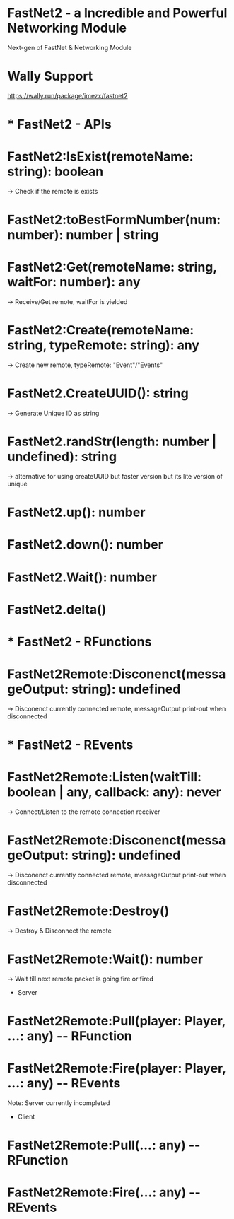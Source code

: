 # FastNet2 - a Incredible and Powerful Networking Module
Next-gen of FastNet & Networking Module

# Wally Support
https://wally.run/package/imezx/fastnet2

# * FastNet2 - APIs

# FastNet2:IsExist(remoteName: string): boolean
-> Check if the remote is exists
# FastNet2:toBestFormNumber(num: number): number | string
# FastNet2:Get(remoteName: string, waitFor: number): any
-> Receive/Get remote, waitFor is yielded
# FastNet2:Create(remoteName: string, typeRemote: string): any
-> Create new remote, typeRemote: "Event"/"Events"
# FastNet2.CreateUUID(): string
-> Generate Unique ID as string
# FastNet2.randStr(length: number | undefined): string
-> alternative for using createUUID but faster version but its lite version of unique
# FastNet2.up(): number
# FastNet2.down(): number
# FastNet2.Wait(): number
# FastNet2.delta()

# * FastNet2 - RFunctions
# FastNet2Remote:Disconenct(messageOutput: string): undefined
-> Disconenct currently connected remote, messageOutput print-out when disconnected

# * FastNet2 - REvents
# FastNet2Remote:Listen(waitTill: boolean | any, callback: any): never
-> Connect/Listen to the remote connection receiver
# FastNet2Remote:Disconenct(messageOutput: string): undefined
-> Disconenct currently connected remote, messageOutput print-out when disconnected
# FastNet2Remote:Destroy()
-> Destroy & Disconnect the remote
# FastNet2Remote:Wait(): number
-> Wait till next remote packet is going fire or fired

- Server
# FastNet2Remote:Pull(player: Player, ...: any) -- RFunction
# FastNet2Remote:Fire(player: Player, ...: any) -- REvents
Note: Server currently incompleted

- Client
# FastNet2Remote:Pull(...: any) -- RFunction
# FastNet2Remote:Fire(...: any) -- REvents
